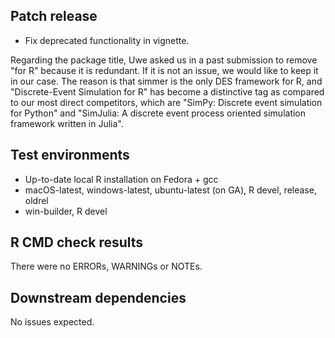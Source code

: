 ## Patch release

- Fix deprecated functionality in vignette.

Regarding the package title, Uwe asked us in a past submission to remove
"for R" because it is redundant. If it is not an issue, we would like to keep
it in our case. The reason is that simmer is the only DES framework for R, and
"Discrete-Event Simulation for R" has become a distinctive tag as compared to
our most direct competitors, which are "SimPy: Discrete event simulation for
Python" and "SimJulia: A discrete event process oriented simulation framework
written in Julia".

## Test environments

- Up-to-date local R installation on Fedora + gcc
- macOS-latest, windows-latest, ubuntu-latest (on GA), R devel, release, oldrel
- win-builder, R devel

## R CMD check results

There were no ERRORs, WARNINGs or NOTEs.

## Downstream dependencies

No issues expected.
